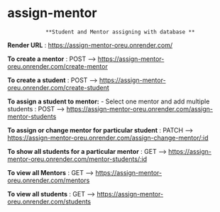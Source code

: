 # assign-mentor

                **Student and Mentor assigning with database **

**Render URL** : https://assign-mentor-oreu.onrender.com/

**To create a mentor** : POST --> https://assign-mentor-oreu.onrender.com/create-mentor

**To create a student** : POST --> https://assign-mentor-oreu.onrender.com/create-student

**To assign a student to mentor:**
    - Select one mentor and add multiple students : POST --> https://assign-mentor-oreu.onrender.com/assign-mentor-students

**To assign or change mentor for particular student** : PATCH --> https://assign-mentor-oreu.onrender.com/assign-change-mentor/:id

**To show all students for a particular mentor** : GET --> https://assign-mentor-oreu.onrender.com/mentor-students/:id

**To view all Mentors** : GET --> https://assign-mentor-oreu.onrender.com/mentors

**To view all students** : GET --> https://assign-mentor-oreu.onrender.com/students



